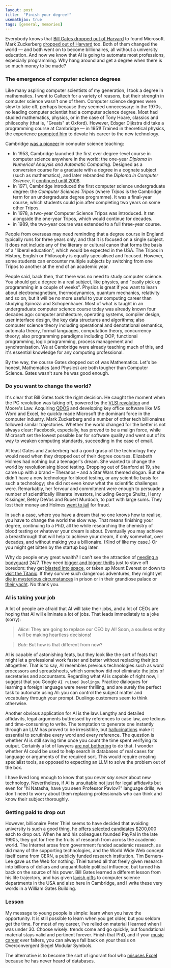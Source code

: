 ```yaml
---
layout: post
title:  "Finish your degree!"
usemathjax: true 
tags: [general, memories]
---
```

Everybody knows that [Bill Gates dropped out of Harvard](https://www.cnbc.com/2025/01/29/bill-gates-harvard-professor-wasnt-surprised-he-dropped-out.html) 
to found Microsoft. 
Mark Zuckerberg [dropped out of Harvard](https://technologymagazine.com/digital-transformation/mark-zuckerberg-college-dropout-billionaire) too.
Both of them changed the world — and both went on to become billionaires,
all without a university education.
And now we know that AI is going to automate most professions, especially programming.
Why hang around and get a degree when there is so much money to be made?

### The emergence of computer science degrees

Like many aspiring computer scientists of my generation,
I took a degree in mathematics. I went to Caltech for a variety of reasons,
but their strength in computer science wasn't one of them.
Computer science degrees were slow to take off, 
perhaps because they seemed unnecessary: in the 1970s, no leading computer scientist had a computer science degree.
Most had studied mathematics, physics, or in the case of
Tony Hoare, classics and philosophy (that is, "Greats" at Oxford).
However, Edsger Dijkstra did take a programming course at Cambridge — in 1951!
Trained in theoretical physics, the experience 
[prompted him](https://cacm.acm.org/news/an-interview-with-edsger-w-dijkstra/) to devote his career to the new technology.

Cambridge [was a pioneer](https://www.cl.cam.ac.uk/events/EDSAC99/history.html) in computer science teaching:

* In 1953, Cambridge launched the first ever degree-level course in computer science anywhere in the world:
the one-year *Diploma in Numerical Analysis and Automatic Computing*.
Designed as a conversion course for a graduate with a degree 
in a cognate subject (such as mathematics),
and later rebranded the *Diploma in Computer Science*,
it [continued until 2008](https://www.cl.cam.ac.uk/admissions/diploma/).
* In 1971, Cambridge introduced the first computer science undergraduate degree:
the *Computer Sciences Tripos* (where *Tripos* is the Cambridge term for an undergraduate degree programme). It was a final-year course,
which students could join after completing two years on some other Tripos.
* In 1978, a two-year Computer Science Tripos was introduced. It ran alongside the one-year Tripos, which would continue for decades.
* in 1989, the two-year course was extended to a full three-year course.

People from overseas may need reminding that a degree course in England
typically runs for three years only, 
and that it is focused on a single subject.
It does not include any of the literary or cultural canon 
that forms the basis of a "liberal education",
which would be expected in the USA.
The Tripos in History, English or Philosophy is 
equally specialised and focused. 
However, some students can encounter multiple subjects
by switching from one Tripos to another 
at the end of an academic year.

People said, back then, that there was no need to study computer science.
You should get a degree in a real subject, like physics, 
and "easily pick up programming in a couple of weeks".
Physics is great if you want to learn about electromagnetism, thermodynamics, quantum mechanics, relativity and so on,
but it will be no more useful to your computing career 
than studying Spinoza and Schopenhauer.
Most of what is taught in an undergraduate computer science course today was already known four decades ago:
computer architecture, operating systems, compiler design, 
user interface design, the key data structures and algorithms;
also computer science theory including operational and denotational semantics,
automata theory, formal languages, computation theory, concurrency theory;
also programming paradigms including OOP, functional programming, 
logic programming, process management and synchronisation.
We at Cambridge were already teaching much of this,
and it's essential knowledge for any computing professional.

By the way, the course Gates dropped out of was Mathematics.
Let's be honest, Mathematics (and Physics) are both tougher than Computer Science. Gates wasn't sure he was good enough.

### Do you want to change the world?

It's clear that Bill Gates took the right decision.
He caught the moment when the PC revolution was taking off, 
powered by the [VLSI revolution](https://www.historyofinformation.com/detail.php?id=3890) and Moore's Law.
Acquiring [QDOS](https://www.historyofinformation.com/detail.php?id=99) 
and developing key office software like MS Word and Excel,
he quickly made Microsoft the dominant force in the computer industry.
Mark Zuckerberg and a number of other tech billionaires 
followed similar trajectories.
Whether the world changed for the better is not always clear:
Facebook, especially, has proved to be a malign force,
while Microsoft set the lowest possible bar for software quality
and went out of its way to weaken computing standards, 
succeeding in the case of email.

At least Gates and Zuckerberg had a good grasp of the technology
they would need when they dropped out of their degree courses.
Elizabeth Holmes had nothing but a teenager's dream.
She wanted to change the world by revolutionising blood testing.
Dropping out of Stanford at 19, 
she came up with a brand – Theranos – and a Star Wars themed slogan.
But she didn't have a new technology for blood testing,
or any scientific basis for such a technology;
she did not even know what the scientific challenges were.
Remarkably, her fervour and commitment were enough to persuade
a number of scientifically illiterate investors, including George Shultz,
Henry Kissinger, Betsy DeVos and Rupert Murdoch, to part with large sums.
They lost their money and Holmes [went to jail](https://www.justice.gov/usao-ndca/pr/elizabeth-holmes-sentenced-more-11-years-defrauding-theranos-investors-hundreds) for fraud.

In such a case, where you have a dream that no one knows how to realise,
you have to change the world the slow way.
That means finishing your degree, continuing to a PhD, 
all the while researching
the chemistry of blood testing or whatever your dream is about.
Eventually you may achieve a breakthrough that will help to achieve your dream,
if only somewhat, over decades, and without making you a billionaire.
(Kind of like my case.) Or you might get bitten by the startup bug later.

Why do people envy great wealth?
I can't see the attraction 
of [needing a bodyguard](https://www.npr.org/2025/05/23/nx-s1-5408561/kim-kardashian-robbery-trial-verdict-paris) 24/7.
They need
[bigger and bigger thrills](https://www.bbc.co.uk/news/articles/c51yp353g0ro) 
just to stave off boredom: they get
[blasted into space](https://www.theguardian.com/commentisfree/2025/apr/15/lauren-sanchez-katy-perry-space-blue-origin-female-flight), 
or taken up Mount Everest 
or down to [visit the Titanic](https://www.bbc.co.uk/news/articles/c5yg5qggvwjo).
If they survive such dangerous adventures, 
they might yet [die in mysterious circumstances](https://www.theguardian.com/us-news/2024/jan/22/jeffrey-epstein-mark-epstein-interview)
in prison or in their grandiose palace or [their yacht](https://www.theguardian.com/us-news/2019/aug/22/the-murky-life-and-death-of-robert-maxwell-and-how-it-shaped-his-daughter-ghislaine).
No thank you.

### AI is taking your job

A lot of people are afraid that AI will take their jobs,
and a lot of CEOs are hoping that AI will eliminate a lot of jobs.
That leads immediately to a joke (sorry): 

> *Alice*: They are going to replace our CEO by AI! Soon, a soulless entity will be making heartless decisions! 

> *Bob*: But how is that different from now?

AI is capable of astonishing feats, but they look like the sort of feats
that might let a professional work faster and better
without replacing their job altogether.
That is to say, AI resembles previous technologies such as 
word processors and spreadsheets, 
which somehow did not eliminate the jobs of secretaries and accountants.
Regarding what AI is capable of right now, 
I suggest that you Google `AI ruined Duolingo`.
Practice dialogues for learning a foreign language were never thrilling, 
and are surely the perfect task to automate using AI:
you can control the subject matter and vocabulary through your prompt.
Duolingo customers seem to think otherwise.

Another obvious application for AI is the law.
Lengthy and detailed affidavits, 
legal arguments buttressed by references to case law,
are tedious and time-consuming to write.
The temptation to generate one instantly through an LLM 
has proved to be irresistible, 
but [hallucinations](https://hai.stanford.edu/news/ai-trial-legal-models-hallucinate-1-out-6-or-more-benchmarking-queries)
make it essential to scrutinise every word and every reference.
The question is whether AI is still saving time 
once you count the time spent verifying its output.
Certainly a lot of lawyers [are not bothering](https://www.linkedin.com/pulse/ais-legal-lies-exposed-combatting-hallucination-epidemic-harkess-v812c) to do that.
I wonder whether AI could be used to help search in databases of real cases
for language or arguments of the required sort.
This would require creating specialist tools, as opposed to expecting
an LLM to solve the problem out of the box.

I have lived long enough to know that you *never say never* about new technology.
Nevertheless, if AI is unsuitable not just for legal affidavits
but even for "hi Natasha, have you seen Professor Pavlov?" 
language drills, 
we don't need to worry about them replacing 
professionals who can think and know their subject thoroughly.

### Getting paid to drop out

However, billionaire Peter Thiel seems to have decided that avoiding university
is such a good thing, 
he [offers selected candidates](https://thielfellowship.org) $200,000 each to drop out.
When he and his colleagues founded PayPal in the late 1990s,
they got for free the fruits of research from across the academic world.
The Internet arose from government funded academic research, 
as did many of the supporting technologies,
and the World Wide Web concept itself came from CERN,
a publicly funded research institution.
Tim Berners-Lee gave us the Web for nothing.
Thiel turned all that freely given research into billions
of dollars and unquantifiable political influence,
but turned his back on the source of his power.
Bill Gates learned a different lesson from his life trajectory,
and has given [lavish gifts](https://en.wikipedia.org/wiki/William_Gates_Building) 
to computer science departments in the USA
and also here in Cambridge, and I write these very words 
in a William Gates Building.

### Lesson

My message to young people is simple: learn when you have the opportunity.
It is still possible to learn when you get older, but you seldom get the time.
For most of my career, I've relied on material I learned when I was under 30.
Choose wisely: trends come and go quickly, 
but foundational material stays valid and pertinent forever.
Finish that PhD, and if your [music career](https://en.wikipedia.org/wiki/Dan_Snaith)
ever falters, 
you can always fall back on your thesis on
Overconvergent Siegel Modular Symbols.

The alternative is to become the sort of ignorant fool who
[misuses Excel](https://www.theguardian.com/politics/2020/oct/05/how-excel-may-have-caused-loss-of-16000-covid-tests-in-england) because he has never heard of databases.

